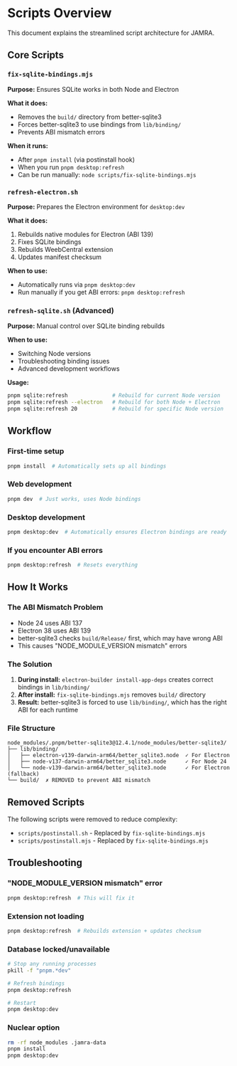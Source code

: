 # Scripts Overview

This document explains the streamlined script architecture for JAMRA.

## Core Scripts

### `fix-sqlite-bindings.mjs`

**Purpose:** Ensures SQLite works in both Node and Electron

**What it does:**

- Removes the `build/` directory from better-sqlite3
- Forces better-sqlite3 to use bindings from `lib/binding/`
- Prevents ABI mismatch errors

**When it runs:**

- After `pnpm install` (via postinstall hook)
- When you run `pnpm desktop:refresh`
- Can be run manually: `node scripts/fix-sqlite-bindings.mjs`

### `refresh-electron.sh`

**Purpose:** Prepares the Electron environment for `desktop:dev`

**What it does:**

1. Rebuilds native modules for Electron (ABI 139)
2. Fixes SQLite bindings
3. Rebuilds WeebCentral extension
4. Updates manifest checksum

**When to use:**

- Automatically runs via `pnpm desktop:dev`
- Run manually if you get ABI errors: `pnpm desktop:refresh`

### `refresh-sqlite.sh` (Advanced)

**Purpose:** Manual control over SQLite binding rebuilds

**When to use:**

- Switching Node versions
- Troubleshooting binding issues
- Advanced development workflows

**Usage:**

```bash
pnpm sqlite:refresh              # Rebuild for current Node version
pnpm sqlite:refresh --electron   # Rebuild for both Node + Electron
pnpm sqlite:refresh 20           # Rebuild for specific Node version
```

## Workflow

### First-time setup

```bash
pnpm install  # Automatically sets up all bindings
```

### Web development

```bash
pnpm dev  # Just works, uses Node bindings
```

### Desktop development

```bash
pnpm desktop:dev  # Automatically ensures Electron bindings are ready
```

### If you encounter ABI errors

```bash
pnpm desktop:refresh  # Resets everything
```

## How It Works

### The ABI Mismatch Problem

- Node 24 uses ABI 137
- Electron 38 uses ABI 139
- better-sqlite3 checks `build/Release/` first, which may have wrong ABI
- This causes "NODE_MODULE_VERSION mismatch" errors

### The Solution

1. **During install:** `electron-builder install-app-deps` creates correct bindings in `lib/binding/`
2. **After install:** `fix-sqlite-bindings.mjs` removes `build/` directory
3. **Result:** better-sqlite3 is forced to use `lib/binding/`, which has the right ABI for each runtime

### File Structure

```
node_modules/.pnpm/better-sqlite3@12.4.1/node_modules/better-sqlite3/
├── lib/binding/
│   ├── electron-v139-darwin-arm64/better_sqlite3.node  ✓ For Electron
│   ├── node-v137-darwin-arm64/better_sqlite3.node      ✓ For Node 24
│   └── node-v139-darwin-arm64/better_sqlite3.node      ✓ For Electron (fallback)
└── build/  ✗ REMOVED to prevent ABI mismatch
```

## Removed Scripts

The following scripts were removed to reduce complexity:

- `scripts/postinstall.sh` - Replaced by `fix-sqlite-bindings.mjs`
- `scripts/postinstall.mjs` - Replaced by `fix-sqlite-bindings.mjs`

## Troubleshooting

### "NODE_MODULE_VERSION mismatch" error

```bash
pnpm desktop:refresh  # This will fix it
```

### Extension not loading

```bash
pnpm desktop:refresh  # Rebuilds extension + updates checksum
```

### Database locked/unavailable

```bash
# Stop any running processes
pkill -f "pnpm.*dev"

# Refresh bindings
pnpm desktop:refresh

# Restart
pnpm desktop:dev
```

### Nuclear option

```bash
rm -rf node_modules .jamra-data
pnpm install
pnpm desktop:dev
```
